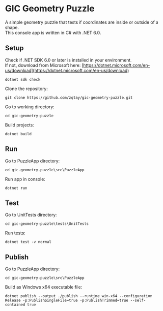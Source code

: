 # GIC Geometry Puzzle
A simple geometry puzzle that tests if coordinates are inside or outside of a shape.  
This console app is written in C# with .NET 6.0.  

## Setup
Check if .NET SDK 6.0 or later is installed in your environment.  
If not, download from Microsoft here: [https://dotnet.microsoft.com/en-us/download](https://dotnet.microsoft.com/en-us/download)
```
dotnet sdk check
```
Clone the repository:  
```
git clone https://github.com/zqtay/gic-geometry-puzzle.git
```
Go to working directory:  
```
cd gic-geometry-puzzle
```  
Build projects:  
```
dotnet build
```  

## Run
Go to PuzzleApp directory:
```
cd gic-geometry-puzzle\src\PuzzleApp
```
Run app in console:
```
dotnet run
```

## Test
Go to UnitTests directory:
```
cd gic-geometry-puzzle\tests\UnitTests
```
Run tests:
```
dotnet test -v normal
```

## Publish
Go to PuzzleApp directory:
```
cd gic-geometry-puzzle\src\PuzzleApp
```
Build as Windows x64 executable file:
```
dotnet publish --output ./publish --runtime win-x64 --configuration Release -p:PublishSingleFile=true -p:PublishTrimmed=true --self-contained true
```